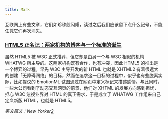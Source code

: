 ```yaml
---
title: Mark
---
```


互联网上有些文章，它们如珍珠般闪耀，读过之后我们应该留下点什么记号，不能任凭它们再次消失。


### [HTML5 正名记：两家机构的博弈与一个标准的诞生][1]

虽然 HTML5 被 W3C 正式推荐，但它却是由另一个与 W3C 相似的机构 WHATWG 所主导的。这两家机构既有合作，也有冲突，因此 HTML5 的推出是一个博弈的过程。早先 W3C 主导开发的新 HTML 也就是 XHTML2 有着很远大的创建「无障碍网络」的目标，然而在追求这一目标的过程中，似乎也有些脱离实际，比如提议的 EmotionML 试图通过在网页中定义标记来描述感情。与此同时，一些大公司看到了动态交互网页的前景，他们对 XHTML 的发展方向感到担忧，担心 W3C 忽视业界对 HTML 的真正需求，于是成立了 WHATWG 工作组来自己定义新版 HTML，也就是 HTML5。

_英文原文：New Yorker[2]_


[1]: http://tech.sina.com.cn/i/2014-11-28/doc-icesifvw9311249.shtml
[2]: http://www.newyorker.com/tech/elements/group-rules-web

